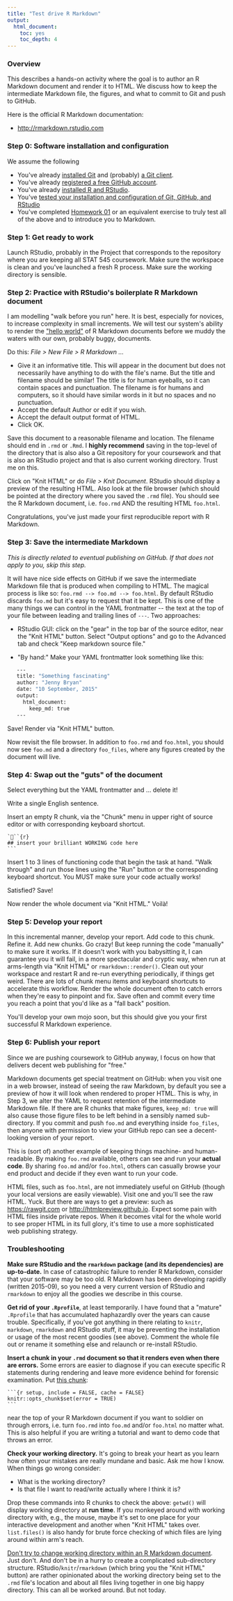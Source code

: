 ```yaml
---
title: "Test drive R Markdown"
output:
  html_document:
    toc: yes
    toc_depth: 4
---
```


### Overview

This describes a hands-on activity where the goal is to author an R Markdown document and render it to HTML. We discuss how to keep the intermediate Markdown file, the figures, and what to commit to Git and push to GitHub.

Here is the official R Markdown documentation:

  * <http://rmarkdown.rstudio.com>

### Step 0: Software installation and configuration

We assume the following

  * You've already [installed Git](git01_git-install.html) and (probably) [a Git client](git02_git-clients.html).
  * You've already [registered a free GitHub account](cm001_course-intro-sw-install-account-signup.html#register-a-github-account).
  * You've already [installed R and RStudio](block000_r-rstudio-install.html).
  * You've [tested your installation and configuration of Git, GitHub, and RStudio](git07_git-github-rstudio.html)
  * You've completed [Homework 01](hw01_edit-README.html) or an equivalent exercise to truly test all of the above and to introduce you to Markdown.

### Step 1: Get ready to work

Launch RStudio, probably in the Project that corresponds to the repository where you are keeping all STAT 545 coursework. Make sure the workspace is clean and you've launched a fresh R process. Make sure the working directory is sensible.

### Step 2: Practice with RStudio's boilerplate R Markdown document

I am modelling "walk before you run" here. It is best, especially for novices, to increase complexity in small increments. We will test our system's ability to render the ["hello world"](http://en.wikipedia.org/wiki/%22Hello,_world!%22_program) of R Markdown documents before we muddy the waters with our own, probably buggy, documents.

Do this: *File > New File > R Markdown ...*

  - Give it an informative title. This will appear in the document but does not necessarily have anything to do with the file's name. But the title and filename should be similar! The title is for human eyeballs, so it can contain spaces and punctuation. The filename is for humans and computers, so it should have similar words in it but no spaces and no punctuation.
  - Accept the default Author or edit if you wish.
  - Accept the default output format of HTML.
  - Click OK.
  
Save this document to a reasonable filename and location. The filename should end in `.rmd` or `.Rmd`. I **highly recommend** saving in the top-level of the directory that is also also a Git repository for your coursework and that is also an RStudio project and that is also current working directory. Trust me on this.

Click on "Knit HTML" or do *File > Knit Document*. RStudio should display a preview of the resulting HTML. Also look at the file browser (which should be pointed at the directory where you saved the `.rmd` file). You should see the R Markdown document, i.e. `foo.rmd` AND the resulting HTML `foo.html`.

Congratulations, you've just made your first reproducible report with R Markdown.

### Step 3: Save the intermediate Markdown

*This is directly related to eventual publishing on GitHub. If that does not apply to you, skip this step.*

It will have nice side effects on GitHub if we save the intermediate Markdown file that is produced when compiling to HTML. The magical process is like so: `foo.rmd --> foo.md --> foo.html`. By default RStudio discards `foo.md` but it's easy to request that it be kept. This is one of the many things we can control in the YAML frontmatter -- the text at the top of your file between leading and trailing lines of `---`. Two approaches:

  * RStudio GUI: click on the "gear" in the top bar of the source editor, near the "Knit HTML" button. Select "Output options" and go to the Advanced tab and check "Keep markdown source file."
  
  * "By hand:" Make your YAML frontmatter look something like this:
  
```sh
   ---  
   title: "Something fascinating"  
   author: "Jenny Bryan"  
   date: "10 September, 2015"  
   output:  
     html_document:  
       keep_md: true  
   ---  
```

Save! Render via "Knit HTML" button.

Now revisit the file browser. In addition to `foo.rmd` and `foo.html`, you should now see `foo.md` and a directory `foo_files`, where any figures created by the document will live.

### Step 4: Swap out the "guts" of the document

Select everything but the YAML frontmatter and ... delete it!

Write a single English sentence.

Insert an empty R chunk, via the "Chunk" menu in upper right of source editor or with corresponding keyboard shortcut.

    ```{r}
    ## insert your brilliant WORKING code here
    ```

Insert 1 to 3 lines of functioning code that begin the task at hand. "Walk through" and run those lines using the "Run" button or the corresponding keyboard shortcut. You MUST make sure your code actually works!

Satisfied? Save!

Now render the whole document via "Knit HTML." Voilà!

### Step 5: Develop your report

In this incremental manner, develop your report. Add code to this chunk. Refine it. Add new chunks. Go crazy! But keep running the code "manually" to make sure it works. If it doesn't work with you babysitting it, I can guarantee you it will fail, in a more spectacular and cryptic way, when run at arms-length via "Knit HTML" or `rmarkdown::render()`. Clean out your workspace and restart R and re-run everything periodically, if things get weird. There are lots of chunk menu items and keyboard shortcuts to accelerate this workflow. Render the whole document often to catch errors when they're easy to pinpoint and fix. Save often and commit every time you reach a point that you'd like as a "fall back" position.

You'll develop your own mojo soon, but this should give you your first successful R Markdown experience.

### Step 6: Publish your report

Since we are pushing coursework to GitHub anyway, I focus on how that delivers decent web publishing for "free."

Markdown documents get special treatment on GitHub: when you visit one in a web browser, instead of seeing the raw Markdown, by default you see a preview of how it will look when rendered to proper HTML. This is why, in Step 3, we alter the YAML to request retention of the intermediate Markdown file. If there are R chunks that make figures, `keep_md: true` will also cause those figure files to be left behind in a sensibly named sub-directory. If you commit and push `foo.md` and everything inside `foo_files`, then anyone with permission to view your GitHub repo can see a decent-looking version of your report.

This is (sort of) another example of keeping things machine- and human-readable. By making `foo.rmd` available, others can see and run your __actual code__. By sharing `foo.md` and/or `foo.html`, others can casually browse your end product and decide if they even want to run your code.

HTML files, such as `foo.html`, are not immediately useful on GitHub (though your local versions are easily viewable). Visit one and you'll see the raw HTML. Yuck. But there are ways to get a preview: such as <https://rawgit.com> or <http://htmlpreview.github.io>. Expect some pain with HTML files inside private repos. When it becomes vital for the whole world to see proper HTML in its full glory, it's time to use a more sophisticated web publishing strategy.

### Troubleshooting

__Make sure RStudio and the `rmarkdown` package (and its dependencies) are up-to-date.__ In case of catastrophic failure to render R Markdown, consider that your software may be too old. R Markdown has been developing rapidly (written 2015-09), so you need a very current version of RStudio and `rmarkdown` to enjoy all the goodies we describe in this course.

__Get rid of your `.Rprofile`__, at least temporarily. I have found that a "mature" `.Rprofile` that has accumulated haphazardly over the years can cause trouble. Specifically, if you've got anything in there relating to `knitr`, `markdown`, `rmarkdown` and RStudio stuff, it may be preventing the installation or usage of the most recent goodies (see above). Comment the whole file out or rename it something else and relaunch or re-install RStudio.

__Insert a chunk in your `.rmd` document so that it renders even when there are errors.__ Some errors are easier to diagnose if you can execute specific R statements during rendering and leave more evidence behind for forensic examination. Put [this chunk](https://gist.github.com/jennybc/679ea117b61c9126034a):

<pre><code>```{r setup, include = FALSE, cache = FALSE}
knitr::opts_chunk$set(error = TRUE)
```</code></pre>

near the top of your R Markdown document if you want to soldier on through errors, i.e. turn `foo.rmd` into `foo.md` and/or `foo.html` no matter what. This is also helpful if you are writing a tutorial and want to demo code that throws an error.

__Check your working directory.__ It's going to break your heart as you learn how often your mistakes are really mundane and basic. Ask me how I know. When things go wrong consider:

  * What is the working directory?
  * Is that file I want to read/write actually where I think it is?
  
Drop these commands into R chunks to check the above: `getwd()` will display working directory at __run time__. If you monkeyed around with working directory with, e.g., the mouse, maybe it's set to one place for your interactive development and another when "Knit HTML" takes over. `list.files()` is also handy for brute force checking of which files are lying around within arm's reach.

[Don't try to change working directory within an R Markdown document](https://github.com/yihui/knitr/blob/master/FAQ.md). Just don't. And don't be in a hurry to create a complicated sub-directory structure. RStudio/`knitr`/`rmarkdown` (which bring you the "Knit HTML" button) are rather opinionated about the working directory being set to the `.rmd` file's location and about all files living together in one big happy directory. This can all be worked around. But not today.
